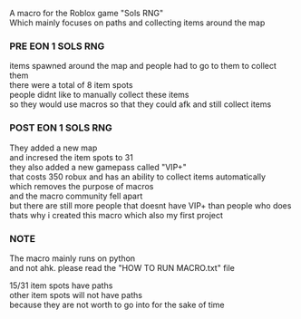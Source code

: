 A macro for the Roblox game "Sols RNG"  
Which mainly focuses on paths and collecting items around the map

### PRE EON 1 SOLS RNG

items spawned around the map and people had to go to them to collect them  
there were a total of 8 item spots  
people didnt like to manually collect these items  
so they would use macros so that they could afk and still collect items  

### POST EON 1 SOLS RNG

They added a new map  
and incresed the item spots to 31  
they also added a new gamepass called "VIP+"  
that costs 350 robux and has an ability to collect items automatically  
which removes the purpose of macros  
and the macro community fell apart  
but there are still more people that doesnt have VIP+ than people who does  
thats why i created this macro which also my first project  

### NOTE

The macro mainly runs on python  
and not ahk. please read the
"HOW TO RUN MACRO.txt" file

15/31 item spots have paths   
other item spots will not have paths  
because they are not worth to go into
for the sake of time   

